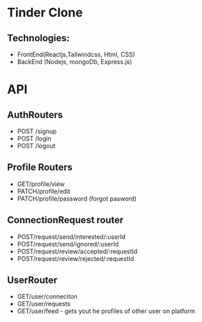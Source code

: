 # Tinder Clone

## Technologies:
 - FrontEnd(Reactjs,Tailwindcss, Html, CSS)
 - BackEnd (Nodejs, mongoDb, Express.js)

# API
  
## AuthRouters
- POST /signup
- POST /login
- POST /logout

##  Profile Routers
- GET/profile/view
- PATCH/profile/edit
- PATCH/profile/password (forgot pasword)

##  ConnectionRequest router
- POST/request/send/interested/:userId
- POST/request/send/ignored/:userId
- POST/request/review/accepted/:requestId
- POST/request/review/rejected/:requestId

## UserRouter
- GET/user/conneciton
- GET/user/requests
- GET/user/feed - gets yout he profiles of other user on platform
